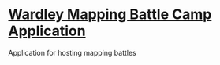 # [Wardley Mapping Battle Camp Application](https://medium.com/wardleymaps)

Application for hosting mapping battles
